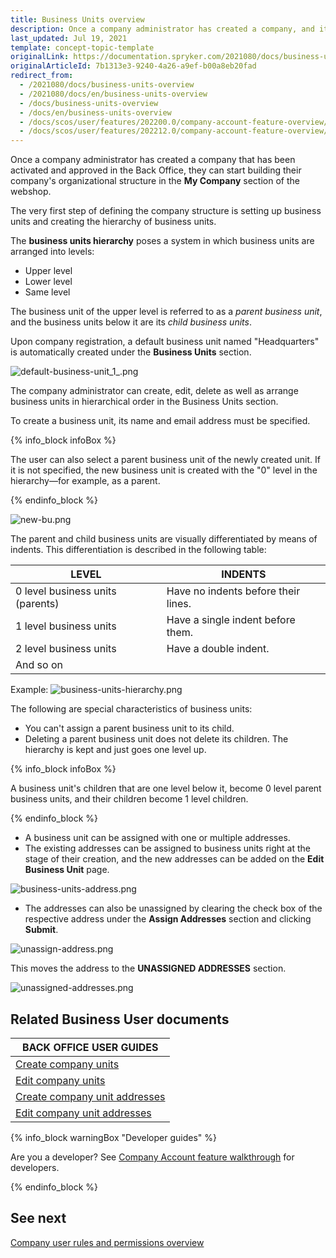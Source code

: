 ```yaml
---
title: Business Units overview
description: Once a company administrator has created a company, and it has been activated and approved, they can start building the organizational structure.
last_updated: Jul 19, 2021
template: concept-topic-template
originalLink: https://documentation.spryker.com/2021080/docs/business-units-overview
originalArticleId: 7b1313e3-9240-4a26-a9ef-b00a8eb20fad
redirect_from:
  - /2021080/docs/business-units-overview
  - /2021080/docs/en/business-units-overview
  - /docs/business-units-overview
  - /docs/en/business-units-overview
  - /docs/scos/user/features/202200.0/company-account-feature-overview/business-units-overview.html
  - /docs/scos/user/features/202212.0/company-account-feature-overview/business-units-overview.html
---
```


Once a company administrator has created a company that has been activated and approved in the Back Office, they can start building their company's organizational structure in the **My Company** section of the webshop.

The very first step of defining the company structure is setting up business units and creating the hierarchy of business units.

The **business units hierarchy** poses a system in which business units are arranged into levels:

* Upper level
* Lower level
* Same level

The business unit of the upper level is referred to as a *parent business unit*, and the business units below it are its *child business units*.

Upon company registration, a default business unit named "Headquarters" is automatically created under the **Business Units** section.

![default-business-unit_1_.png](https://spryker.s3.eu-central-1.amazonaws.com/docs/Features/Company+Account+Management/Business+Unit+Management/Business+Units+Management+Feature+Overview/default-business-unit_1_.png)

The company administrator can create, edit, delete as well as arrange business units in hierarchical order in the Business Units section.

To create a business unit, its name and email address must be specified.

{% info_block infoBox %}

The user can also select a parent business unit of the newly created unit. If it is not specified, the new business unit is created with the "0" level in the hierarchy—for example, as a parent.

{% endinfo_block %}

![new-bu.png](https://spryker.s3.eu-central-1.amazonaws.com/docs/Features/Company+Account+Management/Business+Unit+Management/Business+Units+Management+Feature+Overview/new-bu.png)

The parent and child business units are visually differentiated by means of indents. This differentiation is described in the following table:

| LEVEL | INDENTS |
| --- | --- |
| 0 level business units (parents) | Have no indents before their lines. |
| 1 level business units | Have a single indent before them. |
| 2 level business units | Have a double indent. |
| And so on |

Example:
![business-units-hierarchy.png](https://spryker.s3.eu-central-1.amazonaws.com/docs/Features/Company+Account+Management/Business+Unit+Management/Business+Units+Management+Feature+Overview/business-units-hierarchy.png)

The following are special characteristics of business units:

* You can't assign a parent business unit to its child.
* Deleting a parent business unit does not delete its children. The hierarchy is kept and just goes one level up.

{% info_block infoBox %}

A business unit's children that are one level below it, become 0 level parent business units, and their children become 1 level children.

{% endinfo_block %}

* A business unit can be assigned with one or multiple addresses.
* The existing addresses can be assigned to business units right at the stage of their creation, and the new addresses can be added on the **Edit Business Unit** page.

![business-units-address.png](https://spryker.s3.eu-central-1.amazonaws.com/docs/Features/Company+Account+Management/Business+Unit+Management/Business+Units+Management+Feature+Overview/business-units-address.png)

*  The addresses can also be unassigned by clearing the check box of the respective address under the **Assign Addresses** section and clicking **Submit**.

![unassign-address.png](https://spryker.s3.eu-central-1.amazonaws.com/docs/Features/Company+Account+Management/Business+Unit+Management/Business+Units+Management+Feature+Overview/unassign-address.png)

This moves the address to the **UNASSIGNED ADDRESSES** section.

![unassigned-addresses.png](https://spryker.s3.eu-central-1.amazonaws.com/docs/Features/Company+Account+Management/Business+Unit+Management/Business+Units+Management+Feature+Overview/unassigned-addresses.png)

## Related Business User documents

|BACK OFFICE USER GUIDES|
|---|
| [Create company units](/docs/pbc/all/customer-relationship-management/{{page.version}}/manage-in-the-back-office/company-units/create-company-units.html) |
| [Edit company units](/docs/pbc/all/customer-relationship-management/{{page.version}}/manage-in-the-back-office/company-units/edit-company-units.html) |
| [Create company unit addresses](/docs/pbc/all/customer-relationship-management/{{page.version}}/manage-in-the-back-office/company-unit-addresses/create-company-unit-addresses.html) |
| [Edit company unit addresses](/docs/pbc/all/customer-relationship-management/{{page.version}}/manage-in-the-back-office/company-unit-addresses/edit-company-unit-addresses.html) |

{% info_block warningBox "Developer guides" %}

Are you a developer? See [Company Account feature walkthrough](/docs/scos/dev/feature-walkthroughs/{{page.version}}/company-account-feature-walkthrough/company-account-feature-walkthrough.html) for developers.

{% endinfo_block %}

## See next

[Company user rules and permissions overview](/docs/pbc/all/customer-relationship-management/{{page.version}}/company-account-feature-overview/company-user-roles-and-permissions-overview.html)
